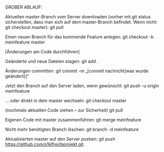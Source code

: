 GROBER ABLAUF:

Aktuellen master-Branch vom Server downloaden 
(vorher mit git status sicherstellen, dass man sich auf dem master-Branch befindet. 
Wenn nicht: git checkout master):
git pull

Einen neuen Branch für das kommende Feature anlegen:
git checkout -b meinfeature master

[Änderungen am Code durchführen]

Geänderte und neue Dateien stagen:
git add .

Änderungen committen:
git commit -m „[commit nachricht(was wurde geändert)]“

Jetzt den Branch auf den Server laden, wenn gewünscht:
git push -u origin meinfeature

… oder direkt in dem master wechseln:
git checkout master

(nochmals aktuellen Code ziehen – zur Sicherheit)
git pull

Eigenen Code mit master zusammenführen:
git merge meinfeature

Nicht mehr benötigten Branch löschen:
git branch -d meinfeature

Aktualisierten master auf den Server pushen:
git push https://github.com/s1klfrei/bprojekt.git


